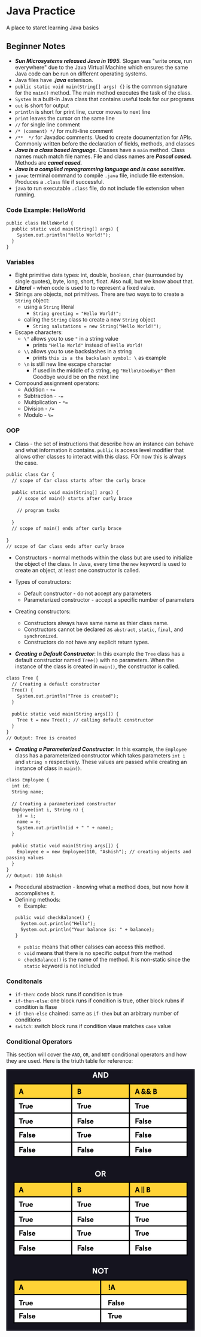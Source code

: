 # Java Practice
A place to staret learning Java basics

## Beginner Notes

* ___Sun Microsystems released Java in 1995.___ Slogan was "write once, run everywhere" due to the Java Virtual Machine which ensures the same Java code can be run on different operating systems.
* Java files have ___.java___ extenison.
* ```public static void main(String[] args) {}``` is the common signature for the ```main()``` method. The main method executes the task of the class.
* ```System``` is a built-in Java class that contains useful tools for our programs
* ```out``` is short for output
* ```println``` is short for print line, curcor moves to next line
* ```print``` leaves the cursor on the same line
* ```//``` for single line comment
* ```/* (comment) */``` for multi-line comment
* ```/**  */``` for Javadoc comments. Used to create documentation for APIs. Commonly written before the declaration of fields, methods, and classes
* ___Java is a class based language.___ Classes have a ```main``` method. Class names much match file names. File and class names are ___Pascal cased.___ Methods are ___camel cased.___
* ___Java is a compiled mprogramming language and is case sensitive.___
* ```javac``` terminal command to compile ```.java``` file, include file extension. Produces a ```.class``` file if successful.
* ```java``` to run executable ```.class``` file, do not include file extension when running.

### Code Example: HelloWorld
```
public class HelloWorld {
  public static void main(String[] args) {
    System.out.println("Hello World!");
  }
}
```
### Variables

* Eight primitive data types: int, double, boolean, char (surrounded by single quotes), byte, long, short, float. Also null, but we know about that.
* ___Literal___ - when code is used to to represent a fixed value.
* Strings are objects, not primitives. There are two ways to to create a ```String``` object:
  * using a ```String``` literal
    * ```String greeting = "Hello World!";```
  * calling the ```String``` class to create a new ```String``` object
    * ```String salutations = new String("Hello World!");```
* Escape characters:
  * ```\"``` allows you to use ```"``` in a string value
    * prints ```"Hello World"``` instead of ```Hello World!```
  * ```\\``` allows you to use backslashes in a string
    * prints ```this is a the backslash symbol: \``` as example
  * ```\n``` is still new line escape character
    * if used in the middle of a string, eg ```"Hello\nGoodbye"``` then Goodbye would be on the next line
* Compound assignment operators:
  * Addition - ```+=```
  * Subtraction - ```-=```
  * Multiplication - ```*=```
  * Division - ```/=```
  * Modulo - ```%=```

### OOP

* Class - the set of instructions that describe how an instance can behave and what information it contains. ```public``` is access level modifier that allows other classes to interact with this class. FOr now this is always the case.
```
public class Car {
  // scope of Car class starts after the curly brace

  public static void main(String[] args) {
    // scope of main() starts after curly brace

    // program tasks

  }
  // scope of main() ends after curly brace

}
// scope of Car class ends after curly brace
```
* Constructors - normal methods within the class but are used to initialize the object of the class. In Java, every time the ```new``` keyword is used to create an object, at least one constructor is called.

* Types of constructors:
  * Default constructor - do not accept any parameters
  * Parameterized constructor - accept a specific number of parameters

* Creating constructors:
  * Constructors always have same name as thier class name.
  * Constructors cannot be declared as ```abstract```, ```static```, ```final```, and ```synchronized```.
  * Constructors do not have any explicit return types.

* ___Creating a Default Constructor___: In this example the ```Tree``` class has a default constructor named ```Tree()``` with no parameters. When the instance of the class is created in ```main()```, the constructor is called.
```
class Tree {
  // Creating a default constructor
  Tree() {
    System.out.println("Tree is created");
  }

  public static void main(String args[]) {
    Tree t = new Tree(); // calling default constructor
  }
}
// Output: Tree is created
```
* ___Creating a Parameterized Constructor___: In this example, the ```Employee``` class has a parameterized constructor which takes parameters ```int i``` and ```string n``` respectively. These values are passed while creating an instance of class in ```main()```.
```
class Employee {
  int id;
  String name;

  // Creating a parameterized constructor
  Employee(int i, String n) {
    id = i;
    name = n;
    System.out.println(id + " " + name);
  }

  public static void main(String args[]) {
    Employee e = new Employee(110, "Ashish"); // creating objects and passing values
  }
}
// Output: 110 Ashish
```
* Procedural abstraction - knowing what a method does, but now how it accomplishes it.
* Defining methods:
  * Example:
  ```
  public void checkBalance() {
    System.out.println("Hello");
    System.out.println("Your balance is: " + balance);
  }
  ```
  * ```public``` means that other calsses can access this method. 
  * ```void``` means that there is no specific output from the method
  * ```checkBalance()``` is the name of the method. It is non-static since the ```static``` keyword is not included


### Conditonals

* ```if-then```: code block runs if condition is true
* ```if-then-else```: one block runs if condition is true, other block rubns if condition is flase
* ```if-then-else``` chained: same as ```if-then``` but an arbitrary number of conditions
* ```switch```: switch block runs if condition vlaue matches ```case``` value

### Conditional Operators

This section will cover the ```AND```, ```OR```, and ```NOT``` conditional operators and how they are used. Here is the triuth table for reference:

![Truth table](./src/img/truth-table.png)